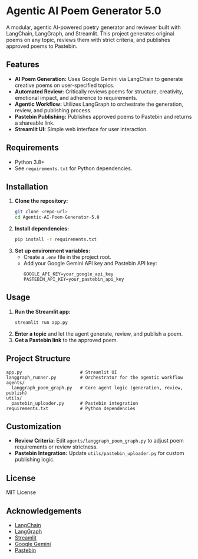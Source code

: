 # Agentic AI Poem Generator 5.0

A modular, agentic AI-powered poetry generator and reviewer built with LangChain, LangGraph, and Streamlit. This project generates original poems on any topic, reviews them with strict criteria, and publishes approved poems to Pastebin.

## Features
- **AI Poem Generation:** Uses Google Gemini via LangChain to generate creative poems on user-specified topics.
- **Automated Review:** Critically reviews poems for structure, creativity, emotional impact, and adherence to requirements.
- **Agentic Workflow:** Utilizes LangGraph to orchestrate the generation, review, and publishing process.
- **Pastebin Publishing:** Publishes approved poems to Pastebin and returns a shareable link.
- **Streamlit UI:** Simple web interface for user interaction.

## Requirements
- Python 3.8+
- See `requirements.txt` for Python dependencies.

## Installation
1. **Clone the repository:**
   ```sh
   git clone <repo-url>
   cd Agentic-AI-Poem-Generator-5.0
   ```
2. **Install dependencies:**
   ```sh
   pip install -r requirements.txt
   ```
3. **Set up environment variables:**
   - Create a `.env` file in the project root.
   - Add your Google Gemini API key and Pastebin API key:
     ```env
     GOOGLE_API_KEY=your_google_api_key
     PASTEBIN_API_KEY=your_pastebin_api_key
     ```

## Usage
1. **Run the Streamlit app:**
   ```sh
   streamlit run app.py
   ```
2. **Enter a topic** and let the agent generate, review, and publish a poem.
3. **Get a Pastebin link** to the approved poem.

## Project Structure
```
app.py                      # Streamlit UI
langgraph_runner.py         # Orchestrator for the agentic workflow
agents/
  langgraph_poem_graph.py   # Core agent logic (generation, review, publish)
utils/
  pastebin_uploader.py      # Pastebin integration
requirements.txt            # Python dependencies
```

## Customization
- **Review Criteria:** Edit `agents/langgraph_poem_graph.py` to adjust poem requirements or review strictness.
- **Pastebin Integration:** Update `utils/pastebin_uploader.py` for custom publishing logic.

## License
MIT License

## Acknowledgements
- [LangChain](https://github.com/langchain-ai/langchain)
- [LangGraph](https://github.com/langchain-ai/langgraph)
- [Streamlit](https://streamlit.io/)
- [Google Gemini](https://ai.google.dev/)
- [Pastebin](https://pastebin.com/)
